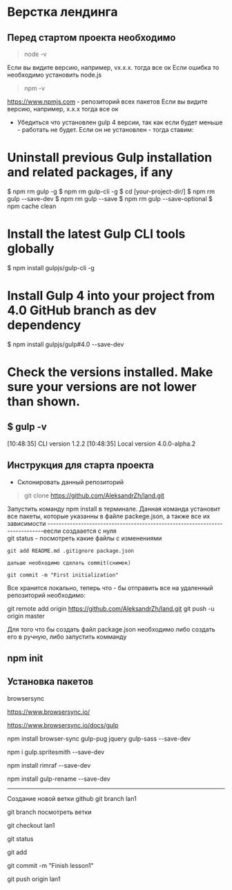 # Верстка лендинга 

## Перед стартом проекта необходимо

> node -v 

Если вы видите версию, например, vx.x.x. тогда все ок
Если ошибка то необходимо установить node.js

> npm -v

https://www.npmjs.com - репозиторий всех пакетов 
Если вы видите версию, например, x.x.x тогда все ок

* Убедиться что установлен gulp 4 версии, так как если будет меньше - работать не будет. 
Если он не установлен - тогда ставим:

# Uninstall previous Gulp installation and related packages, if any
$ npm rm gulp -g
$ npm rm gulp-cli -g
$ cd [your-project-dir/]
$ npm rm gulp --save-dev
$ npm rm gulp --save
$ npm rm gulp --save-optional
$ npm cache clean

# Install the latest Gulp CLI tools globally
$ npm install gulpjs/gulp-cli -g

# Install Gulp 4 into your project from 4.0 GitHub branch as dev dependency
$ npm install gulpjs/gulp#4.0 --save-dev

# Check the versions installed. Make sure your versions are not lower than shown.
$ gulp -v
---
[10:48:35] CLI version 1.2.2
[10:48:35] Local version 4.0.0-alpha.2

## Инструкция для старта проекта 

* Склонировать данный репозиторий
>  git clone https://github.com/AleksandrZh/land.git

Запустить команду npm install в терминале. Данная команда установит все пакеты, которые указанны в файле 
	packege.json, а также все их зависимости
----------------------------------------------------------------------------еесли создаается с нуля  	
    git status - посмотреть  какие файлы с изменениями 
	
	git add README.md .gitignore package.json 
	
	дальше необходимо сделать commit(снимок)
	
	git commit -m "First initialization" 

Все хранится локально, теперь что - бы отправить все на удаленный репозиторий необходимо:



git remote add origin https://github.com/AleksandrZh/land.git
git push -u origin master

Для того что бы создать файл package.json необходимо либо создать его в ручную, либо запустить комманду 

npm init
-------------------------------------
## Установка пакетов

browsersync

https://www.browsersync.io/

https://www.browsersync.io/docs/gulp

npm install browser-sync gulp-pug jquery gulp-sass --save-dev

npm i gulp.spritesmith --save-dev

npm install rimraf --save-dev

npm install gulp-rename --save-dev

----------------------------------------------
Создание новой ветки github
git branch lan1
	
git branch посмотреть ветки

git checkout lan1

git status

git add

git commit -m "Finish lesson1"

git push origin lan1


